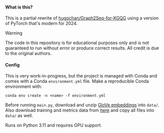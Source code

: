 #### What is this?

This is a partial rewrite of [hugochan/Graph2Seq-for-KGQG](https://github.com/hugochan/Graph2Seq-for-KGQG)
using a version of PyTorch that's modern for 2024.

> [!WARNING]
> The code in this repository is for educational purposes only and is not guaranteed to run without error or produce correct results. All credit is due to the original authors.

#### Config
This is very work-in-progress, but the project is managed with
Conda and comes with a Conda `environment.yml` file. Make a
reproducible Conda environment with:
```shell
conda env create -n <name> -f environment.yml
```
Before running `main.py`, download and unzip [GloVe embeddings](http://nlp.stanford.edu/data/wordvecs/glove.840B.300d.zip)
into `data/`. Also download training and metrics data from [here](https://1drv.ms/u/s!AjiSpuwVTt09gVsFilSx0NpJlid-?e=1TKqfG)
and copy all files into `data/` as well.

Runs on Python 3.11 and requires GPU support.